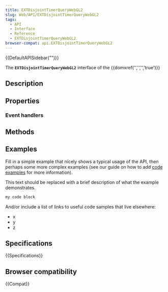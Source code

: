 ```yaml
---
title: EXTDisjointTimerQueryWebGL2
slug: Web/API/EXTDisjointTimerQueryWebGL2
tags:
  - API
  - Interface
  - Reference
  - EXTDisjointTimerQueryWebGL2
browser-compat: api.EXTDisjointTimerQueryWebGL2
---
```

{{DefaultAPISidebar("")}}

The **`EXTDisjointTimerQueryWebGL2`** interface of the {{domxref('','','','true')}} 

## Description

 

## Properties



### Event handlers



## Methods



## Examples

Fill in a simple example that nicely shows a typical usage of the API, then perhaps some more complex examples (see our guide on how to add [code examples](/en-US/docs/MDN/Contribute/Structures/Code_examples) for more information).

This text should be replaced with a brief description of what the example demonstrates.

```js
my code block
```

And/or include a list of links to useful code samples that live elsewhere:

*   x
*   y
*   z

## Specifications

{{Specifications}}

## Browser compatibility

{{Compat}}

